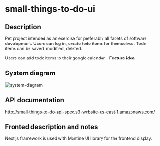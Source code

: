 # small-things-to-do-ui

## Description
Pet project intended as an exercise for preferably all facets of software development. 
Users can log in, create todo items for themselves. Todo items can be saved, modified, deleted.

Users can add todo items to their google calendar - **Feature idea** 

## System diagram

![system-diagram](https://user-images.githubusercontent.com/50949770/200331297-70ae4562-bcdd-43d2-a761-ee791870c1b0.svg)

## API documentation

http://small-things-to-do-api-spec.s3-website-us-east-1.amazonaws.com/

## Fronted description and notes
Next.js framework is used with Mantine UI library for the frontend display.
